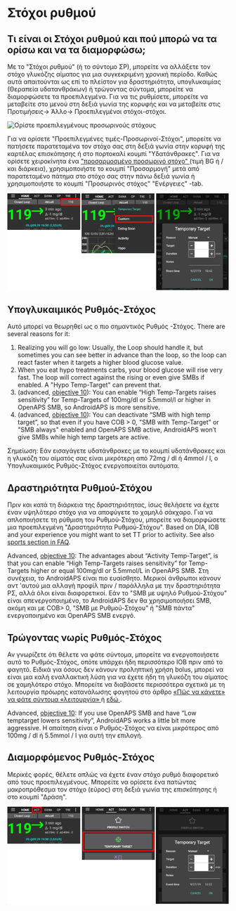 # Στόχοι ρυθμού

## Τι είναι οι Στόχοι ρυθμού και πού μπορώ να τα ορίσω και να τα διαμορφώσω;

Με το "Στόχοι ρυθμού" (ή το σύντομο ΣΡ), μπορείτε να αλλάξετε τον στόχο γλυκόζης αίματος για μια συγκεκριμένη χρονική περίοδο. Καθώς αυτά απαιτούνται ως επί το πλείστον για δραστηριότητα, υπογλυκαιμίας (Θεραπεία υδατανθράκων) ή τρώγοντας σύντομα, μπορείτε να διαμορφώσετε τα προεπιλεγμένα. Για να τις ρυθμίσετε, μπορείτε να μεταβείτε στο μενού στη δεξιά γωνία της κορυφής και να μεταβείτε στις Προτιμήσεις-> Άλλο-> Προεπιλεγμένοι στόχοι-στόχοι.

![Ορίστε προεπιλεγμένους προσωρινούς στόχους](../images/TempTarget_Default.png)

Για να ορίσετε "Προεπιλεγμένες τιμές-Προσωρινοί-Στόχοι", μπορείτε να πατήσετε παρατεταμένα τον στόχο σας στη δεξιά γωνία στην κορυφή της καρτέλας επισκόπησης ή στο πορτοκαλί κουμπί "Υδατάνθρακες". Για να ορίσετε χειροκίνητα ένα [ "προσαρμοσμένο προσωρινό στόχο" ](../Usage/temptarget#custom-temp-target) (τιμή BG ή / και διάρκεια), χρησιμοποιήστε το κουμπί "Προσαρμογή" μετά από παρατεταμένο πάτημα στο στόχο σας στην πάνω δεξιά γωνία ή χρησιμοποιήστε το κουμπί "Προσωρινός στόχος" "Ενέργειες" -tab.

![Ορίστε προσωρινό στόχο](../images/TempTarget_Set2.png)

## Υπογλυκαιμικός Ρυθμός-Στόχος

Αυτό μπορεί να θεωρηθεί ως ο πιο σημαντικός Ρυθμός -Στόχος. There are several reasons for it:

1. Realizing you will go low: Usually, the Loop should handle it, but sometimes you can see better in advance than the loop, so the loop can react faster when it targets a higher blood glucose value.
2. When you eat hypo treatments carbs, your blood glucose will rise very fast. The loop will correct against the rising or even give SMBs if enabled. A "Hypo Temp-Target" can prevent that. 
3. (advanced, [objective 10](../Usage/Objectives#objective-10-enabling-additional-oref1-features-for-daytime-use-such-as-super-micro-bolus-smb)): You can enable “High Temp-Targets raises sensitivity” for Temp-Targets of 100mg/dl or 5.5mmol/l or higher in OpenAPS SMB, so AndroidAPS is more sensitive.
4. (advanced, [objective 10](../Usage/Objectives#objective-10-enabling-additional-oref1-features-for-daytime-use-such-as-super-micro-bolus-smb)): You can deactivate “SMB with high temp target”, so that even if you have COB > 0, "SMB with Temp-Target" or "SMB always" enabled and OpenAPS SMB active, AndroidAPS won’t give SMBs while high temp targets are active. 

Σημείωση: Εάν εισαγάγετε υδατάνθρακες με το κουμπί υδατάνθρακες και η γλυκόζη του αίματός σας είναι μικρότερη από 72mg / dl ή 4mmol / l, ο Υπογλυκαιμικός Ρυθμός-Στόχος ενεργοποιείται αυτόματα.

## Δραστηριότητα Ρυθμού-Στόχου

Πριν και κατά τη διάρκεια της δραστηριότητας, ίσως θελήσετε να έχετε έναν υψηλότερο στόχο για να αποφύγετε το χαμηλό σάκχαρο. Για να απλοποιήσετε τη ρύθμιση του Ρυθμού-Στόχου, μπορείτε να διαμορφώσετε μια προεπιλεγμένη "Δραστηριότητα Ρυθμού-Στόχου". Based on DIA, IOB and your experience you might want to set TT prior to activity. See also [sports section in FAQ](../Getting-Started/FAQ#sports).

Advanced, [objective 10](../Usage/Objectives#objective-10-enabling-additional-oref1-features-for-daytime-use-such-as-super-micro-bolus-smb): The advantages about “Activity Temp-Target”, is that you can enable “High Temp-Targets raises sensitivity” for Temp-Targets higher or equal 100mg/dl or 5.5mmol/L in OpenAPS SMB. Στη συνέχεια, το AndroidAPS είναι πιο ευαίσθητο. Μερικοί άνθρωποι κάνουν αντ 'αυτού μια αλλαγή προφίλ πριν / παράλληλα με την δραστηριότητα ΡΣ, αλλά όλοι είναι διαφορετικοί. Εάν το "SMB με υψηλό Ρυθμού-Στόχου" είναι απενεργοποιημένο, το AndroidAPS δεν θα χρησιμοποιήσει SMB, ακόμη και με COB> 0, "SMB με Ρυθμού-Στόχου" ή "SMB πάντα" ενεργοποιημένο και OpenAPS SMB ενεργό.

## Τρώγοντας νωρίς Ρυθμός-Στόχος

Αν γνωρίζετε ότι θέλετε να φάτε σύντομα, μπορείτε να ενεργοποιήσετε αυτό το Ρυθμός-Στόχος, οπότε υπάρχει ήδη περισσότερο IOB πριν από το φαγητό. Ειδικά για όσους δεν κάνουν προληπτική χρήση bolus, μπορεί να είναι μια καλή εναλλακτική λύση για να έχετε ήδη τη γλυκόζη του αίματος σε χαμηλότερο στόχο. Μπορείτε να διαβάσετε περισσότερα σχετικά με τη λειτουργία πρόωρης κατανάλωσης φαγητού στο άρθρο [ «Πώς να κάνετε» να φάτε σύντομα «λειτουργία» ](https://diyps.org/2015/03/26/how-to-do-eating-soon-mode-diyps-lessons-learned/) ή [ εδώ ](https://diyps.org/tag/eating-soon-mode/).

Advanced, [objective 10](../Usage/Objectives#objective-10-enabling-additional-oref1-features-for-daytime-use-such-as-super-micro-bolus-smb): If you use OpenAPS SMB and have “Low temptarget lowers sensitivity”, AndroidAPS works a little bit more aggressive. Η απαίτηση είναι ο Ρυθμός-Στόχος να είναι μικρότερος από 100mg / dl ή 5.5mmol / l για αυτή την επιλογή.

## Διαμορφόμενος Ρυθμός-Στόχος

Μερικές φορές, θέλετε απλώς να έχετε έναν στόχο ρυθμό διαφορετικό από τους προεπιλεγμένους. Μπορείτε να ορίσετε ένα πατώντας μακροπρόθεσμα τον στόχο (εύρος) στη δεξιά γωνία της επισκόπησης ή στο κουμπί "Δράση".

![Ορίστε ρυθμό στόχου μέσω της καρτέλας Δράσης](../images/TempTarget_ActionTab.png)